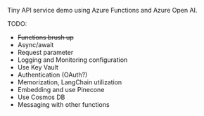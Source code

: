 Tiny API service demo using Azure Functions and Azure Open AI.  

TODO: 

- ~~Functions brush up~~
- Async/await
- Request parameter
- Logging and Monitoring configuration
- Use Key Vault
- Authentication (OAuth?)
- Memorization, LangChain utilization
- Embedding and use Pinecone
- Use Cosmos DB
- Messaging with other functions
